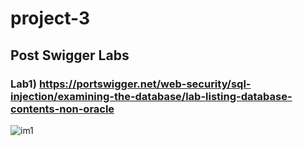 # project-3
## Post Swigger Labs
### Lab1)  https://portswigger.net/web-security/sql-injection/examining-the-database/lab-listing-database-contents-non-oracle
![im1]()
